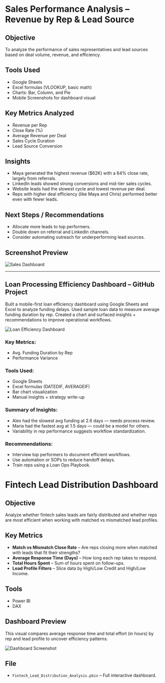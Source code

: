 # Sales Performance Analysis – Revenue by Rep & Lead Source

## Objective  
To analyze the performance of sales representatives and lead sources based on deal volume, revenue, and efficiency.

## Tools Used  
- Google Sheets 
- Excel formulas (VLOOKUP, basic math)  
- Charts: Bar, Column, and Pie  
- Mobile Screenshots for dashboard visual

## Key Metrics Analyzed  
- Revenue per Rep  
- Close Rate (%)  
- Average Revenue per Deal  
- Sales Cycle Duration  
- Lead Source Conversion

## Insights  
- Maya generated the highest revenue ($62K) with a 64% close rate, largely from referrals.  
- LinkedIn leads showed strong conversions and mid-tier sales cycles.  
- Website leads had the slowest cycle and lowest revenue per deal.  
- Reps with higher deal efficiency (like Maya and Chris) performed better even with fewer leads.

## Next Steps / Recommendations  
- Allocate more leads to top performers.  
- Double down on referral and LinkedIn channels.  
- Consider automating outreach for underperforming lead sources.

## Screenshot Preview  
![Sales Dashboard](./Screenshot_20250415_141011_Sheets.jpg)

---

## Loan Processing Efficiency Dashboard – GitHub Project

Built a mobile-first loan efficiency dashboard using Google Sheets and Excel to analyze funding delays. Used sample loan data to measure average funding duration by rep. Created a chart and surfaced insights + recommendations to improve operational workflows.

![Loan Efficiency Dashboard](Screenshot_20250415_223124_Sheets.jpg)

### Key Metrics:
- Avg. Funding Duration by Rep
- Performance Variance

### Tools Used:
- Google Sheets 
- Excel formulas (DATEDIF, AVERAGEIF)
- Bar chart visualization
- Manual insights + strategy write-up

### Summary of Insights:
- Alex had the slowest avg funding at 2.6 days — needs process review.
- Maria had the fastest avg at 1.5 days — could be a model for others.
- Variability in rep performance suggests workflow standardization.

### Recommendations:
- Interview top performers to document efficient workflows.
- Use automation or SOPs to reduce handoff delays.
- Train reps using a Loan Ops Playbook.
# Fintech Lead Distribution Dashboard

## Objective  
Analyze whether fintech sales leads are fairly distributed and whether reps are most efficient when working with matched vs mismatched lead profiles.

## Key Metrics  
- **Match vs Mismatch Close Rate** – Are reps closing more when matched with leads that fit their strengths?  
- **Average Response Time (Days)** – How long each rep takes to respond.  
- **Total Hours Spent** – Sum of hours spent on follow-ups.  
- **Lead Profile Filters** – Slice data by High/Low Credit and High/Low Income.

## Tools  
- Power BI  
- DAX

## Dashboard Preview  
This visual compares average response time and total effort (in hours) by rep and lead profile to uncover efficiency patterns.

![Dashboard Screenshot](./dashboard-preview.png)

## File  
- `Fintech_Lead_Distribution_Analysis.pbix` – Full interactive dashboard.
